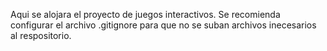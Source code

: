 Aqui se alojara el proyecto de juegos interactivos. Se recomienda configurar el archivo .gitignore para que no se suban archivos inecesarios al respositorio.
